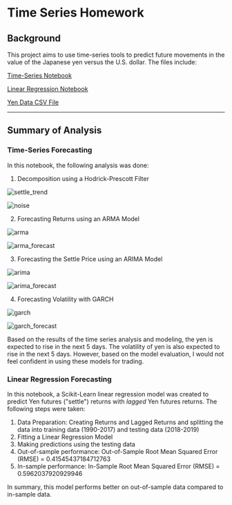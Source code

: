 # Time Series Homework

## Background

This project aims to use time-series tools to predict future movements in the value of the Japanese yen versus the U.S. dollar. The files include:

[Time-Series Notebook](time_series_analysis.ipynb)

[Linear Regression Notebook](regression_analysis.ipynb)

[Yen Data CSV File](yen.csv)

- - -

## Summary of Analysis

### Time-Series Forecasting

In this notebook, the following analysis was done:

1. Decomposition using a Hodrick-Prescott Filter

![settle_trend](images/settle_trend.png)

![noise](images/noise.png)

2. Forecasting Returns using an ARMA Model

![arma](images/arma.png)

![arma_forecast](images/arma_forecast.png)

3. Forecasting the Settle Price using an ARIMA Model

![arima](images/arima.png)

![arima_forecast](images/arima_forecast.png)

4. Forecasting Volatility with GARCH

![garch](images/garch.png)

![garch_forecast](images/garch_forecast.png)

Based on the results of the time series analysis and modeling, the yen is expected to rise in the next 5 days. The volatility of yen is also expected to rise in the next 5 days. However, based on the model evaluation, I would not feel confident in using these models for trading.

### Linear Regression Forecasting

In this notebook, a Scikit-Learn linear regression model was created to predict Yen futures ("settle") returns with *lagged* Yen futures returns. The following steps were taken:

1. Data Preparation: Creating Returns and Lagged Returns and splitting the data into training data (1990-2017) and testing data (2018-2019)
2. Fitting a Linear Regression Model
3. Making predictions using the testing data
4. Out-of-sample performance: Out-of-Sample Root Mean Squared Error (RMSE) = 0.41545437184712763
5. In-sample performance: In-Sample Root Mean Squared Error (RMSE) = 0.5962037920929946

In summary, this model performs better on out-of-sample data compared to in-sample data. 
